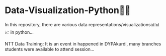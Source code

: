 # Data-Visualization-Python🚀🚀
In this repository, there are various data representations/visualizations📊📊📈 in python...

NTT Data Training: 
It is an event in happened in DYPAkurdi, many branches students were available to attend session...
